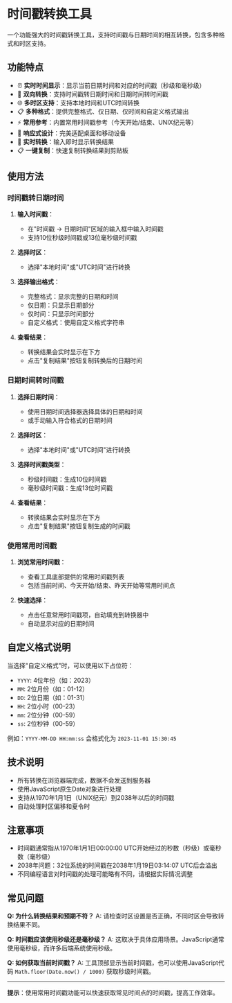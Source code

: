 <script setup>
import TimestampConverter from '../.vitepress/theme/components/timestamp-converter/index.vue'
</script>

# 时间戳转换工具

一个功能强大的时间戳转换工具，支持时间戳与日期时间的相互转换，包含多种格式和时区支持。

<TimestampConverter></TimestampConverter>

## 功能特点

- ⏰ **实时时间显示**：显示当前日期时间和对应的时间戳（秒级和毫秒级）
- 🔄 **双向转换**：支持时间戳转日期时间和日期时间转时间戳
- 🌐 **多时区支持**：支持本地时间和UTC时间转换
- 📋 **多种格式**：提供完整格式、仅日期、仅时间和自定义格式输出
- ⚡ **常用参考**：内置常用时间戳参考（今天开始/结束、UNIX纪元等）
- 📱 **响应式设计**：完美适配桌面和移动设备
- 🎯 **实时转换**：输入即时显示转换结果
- 📋 **一键复制**：快速复制转换结果到剪贴板

## 使用方法

### 时间戳转日期时间

1. **输入时间戳**：
   - 在"时间戳 → 日期时间"区域的输入框中输入时间戳
   - 支持10位秒级时间戳或13位毫秒级时间戳

2. **选择时区**：
   - 选择"本地时间"或"UTC时间"进行转换

3. **选择输出格式**：
   - 完整格式：显示完整的日期和时间
   - 仅日期：只显示日期部分
   - 仅时间：只显示时间部分
   - 自定义格式：使用自定义格式字符串

4. **查看结果**：
   - 转换结果会实时显示在下方
   - 点击"复制结果"按钮复制转换后的日期时间

### 日期时间转时间戳

1. **选择日期时间**：
   - 使用日期时间选择器选择具体的日期和时间
   - 或手动输入符合格式的日期时间

2. **选择时区**：
   - 选择"本地时间"或"UTC时间"进行转换

3. **选择时间戳类型**：
   - 秒级时间戳：生成10位时间戳
   - 毫秒级时间戳：生成13位时间戳

4. **查看结果**：
   - 转换结果会实时显示在下方
   - 点击"复制结果"按钮复制生成的时间戳

### 使用常用时间戳

1. **浏览常用时间戳**：
   - 查看工具底部提供的常用时间戳列表
   - 包括当前时间、今天开始/结束、昨天开始等常用时间点

2. **快速选择**：
   - 点击任意常用时间戳项，自动填充到转换器中
   - 自动显示对应的日期时间

## 自定义格式说明

当选择"自定义格式"时，可以使用以下占位符：

- `YYYY`: 4位年份（如：2023）
- `MM`: 2位月份（如：01-12）
- `DD`: 2位日期（如：01-31）
- `HH`: 2位小时（00-23）
- `mm`: 2位分钟（00-59）
- `ss`: 2位秒钟（00-59）

例如：`YYYY-MM-DD HH:mm:ss` 会格式化为 `2023-11-01 15:30:45`

## 技术说明

- 所有转换在浏览器端完成，数据不会发送到服务器
- 使用JavaScript原生Date对象进行处理
- 支持从1970年1月1日（UNIX纪元）到2038年以后的时间戳
- 自动处理时区偏移和夏令时

## 注意事项

- 时间戳通常指从1970年1月1日00:00:00 UTC开始经过的秒数（秒级）或毫秒数（毫秒级）
- 2038年问题：32位系统的时间戳在2038年1月19日03:14:07 UTC后会溢出
- 不同编程语言对时间戳的处理可能略有不同，请根据实际情况调整

## 常见问题

**Q: 为什么转换结果和预期不符？**
A: 请检查时区设置是否正确，不同时区会导致转换结果不同。

**Q: 时间戳应该使用秒级还是毫秒级？**
A: 这取决于具体应用场景。JavaScript通常使用毫秒级，而许多后端系统使用秒级。

**Q: 如何获取当前时间戳？**
A: 工具顶部显示当前时间戳，也可以使用JavaScript代码 `Math.floor(Date.now() / 1000)` 获取秒级时间戳。

---

**提示**：使用常用时间戳功能可以快速获取常见时间点的时间戳，提高工作效率。